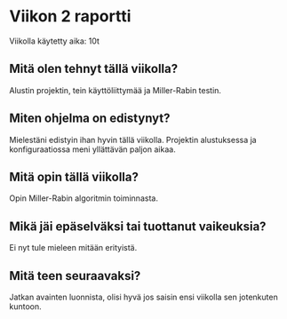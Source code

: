 # Viikon 2 raportti

Viikolla käytetty aika: 10t

## Mitä olen tehnyt tällä viikolla?

Alustin projektin, tein käyttöliittymää ja Miller-Rabin testin.

## Miten ohjelma on edistynyt?

Mielestäni edistyin ihan hyvin tällä viikolla. Projektin alustuksessa ja konfiguraatiossa meni yllättävän paljon aikaa.

## Mitä opin tällä viikolla?

Opin Miller-Rabin algoritmin toiminnasta.

## Mikä jäi epäselväksi tai tuottanut vaikeuksia?

Ei nyt tule mieleen mitään erityistä.

## Mitä teen seuraavaksi?

Jatkan avainten luonnista, olisi hyvä jos saisin ensi viikolla sen jotenkuten kuntoon.
